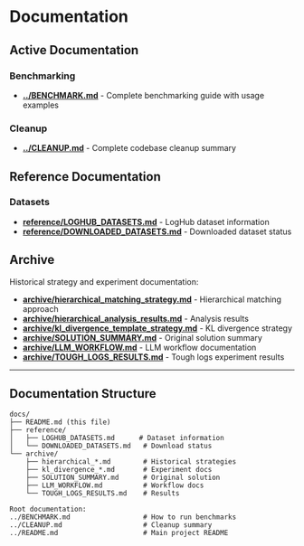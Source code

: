 # Documentation

## Active Documentation

### Benchmarking
- **[../BENCHMARK.md](../BENCHMARK.md)** - Complete benchmarking guide with usage examples

### Cleanup
- **[../CLEANUP.md](../CLEANUP.md)** - Complete codebase cleanup summary

## Reference Documentation

### Datasets
- **[reference/LOGHUB_DATASETS.md](reference/LOGHUB_DATASETS.md)** - LogHub dataset information
- **[reference/DOWNLOADED_DATASETS.md](reference/DOWNLOADED_DATASETS.md)** - Downloaded dataset status

## Archive

Historical strategy and experiment documentation:

- **[archive/hierarchical_matching_strategy.md](archive/hierarchical_matching_strategy.md)** - Hierarchical matching approach
- **[archive/hierarchical_analysis_results.md](archive/hierarchical_analysis_results.md)** - Analysis results
- **[archive/kl_divergence_template_strategy.md](archive/kl_divergence_template_strategy.md)** - KL divergence strategy
- **[archive/SOLUTION_SUMMARY.md](archive/SOLUTION_SUMMARY.md)** - Original solution summary
- **[archive/LLM_WORKFLOW.md](archive/LLM_WORKFLOW.md)** - LLM workflow documentation
- **[archive/TOUGH_LOGS_RESULTS.md](archive/TOUGH_LOGS_RESULTS.md)** - Tough logs experiment results

---

## Documentation Structure

```
docs/
├── README.md (this file)
├── reference/
│   ├── LOGHUB_DATASETS.md      # Dataset information
│   └── DOWNLOADED_DATASETS.md   # Download status
└── archive/
    ├── hierarchical_*.md        # Historical strategies
    ├── kl_divergence_*.md       # Experiment docs
    ├── SOLUTION_SUMMARY.md      # Original solution
    ├── LLM_WORKFLOW.md          # Workflow docs
    └── TOUGH_LOGS_RESULTS.md    # Results

Root documentation:
../BENCHMARK.md                  # How to run benchmarks
../CLEANUP.md                    # Cleanup summary
../README.md                     # Main project README
```
